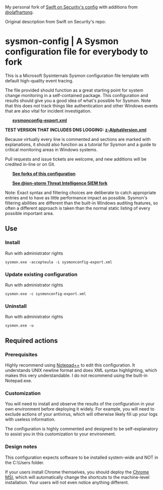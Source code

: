 My personal fork of [Swift on Security's config](https://github.com/SwiftOnSecurity/sysmon-config) with additions from [@olafhartong](https://github.com/olafhartong/sysmon-modular).


Original description from Swift on Security's repo:

# sysmon-config | A Sysmon configuration file for everybody to fork #

This is a Microsoft Sysinternals Sysmon configuration file template with default high-quality event tracing.

The file provided should function as a great starting point for system change monitoring in a self-contained package. This configuration and results should give you a good idea of what's possible for Sysmon. Note that this does not track things like authentication and other Windows events that are also vital for incident investigation.

&nbsp;&nbsp;&nbsp;&nbsp;&nbsp;&nbsp;**[sysmonconfig-export.xml](https://github.com/SwiftOnSecurity/sysmon-config/blob/master/sysmonconfig-export.xml)**

**TEST VERSION THAT INCLUDES DNS LOGGING:** **[z-AlphaVersion.xml](https://github.com/SwiftOnSecurity/sysmon-config/blob/master/z-AlphaVersion.xml)**

Because virtually every line is commented and sections are marked with explanations, it should also function as a tutorial for Sysmon and a guide to critical monitoring areas in Windows systems.

Pull requests and issue tickets are welcome, and new additions will be credited in-line or on Git.

&nbsp;&nbsp;&nbsp;&nbsp;&nbsp;&nbsp;**[See forks of this configuration](https://github.com/SwiftOnSecurity/sysmon-config/network)**

&nbsp;&nbsp;&nbsp;&nbsp;&nbsp;&nbsp;**[See @ion-storm Threat Intelligence SIEM fork](https://github.com/ion-storm/sysmon-config)**

Note: Exact syntax and filtering choices are deliberate to catch appropriate entries and to have as little performance impact as possible. Sysmon's filtering abilities are different than the built-in Windows auditing features, so often a different approach is taken than the normal static listing of every possible important area.

## Use ##
### Install ###
Run with administrator rights
~~~~
sysmon.exe -accepteula -i sysmonconfig-export.xml
~~~~

### Update existing configuration ###
Run with administrator rights
~~~~
sysmon.exe -c sysmonconfig-export.xml
~~~~

### Uninstall ###
Run with administrator rights
~~~~
sysmon.exe -u
~~~~

## Required actions ##

### Prerequisites ###
Highly recommend using [Notepad++](https://notepad-plus-plus.org/) to edit this configuration. It understands UNIX newline format and does XML syntax highlighting, which makes this very understandable. I do not recommend using the built-in Notepad.exe.

### Customization ###
You will need to install and observe the results of the configuration in your own environment before deploying it widely. For example, you will need to exclude actions of your antivirus, which will otherwise likely fill up your logs with useless information.

The configuration is highly commented and designed to be self-explanatory to assist you in this customization to your environment.

### Design notes ###
This configuration expects software to be installed system-wide and NOT in the C:\Users folder. 

If your users install Chrome themselves, you should deploy the [Chrome MSI](https://enterprise.google.com/chrome/chrome-browser/), which will automatically change the shortcuts to the machine-level installation. Your users will not even notice anything different.
